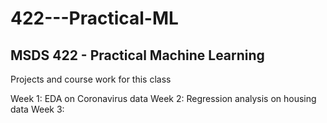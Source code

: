 # 422---Practical-ML
## MSDS 422 - Practical Machine Learning

Projects and course work for this class

Week 1: EDA on Coronavirus data
Week 2: Regression analysis on housing data
Week 3: 
